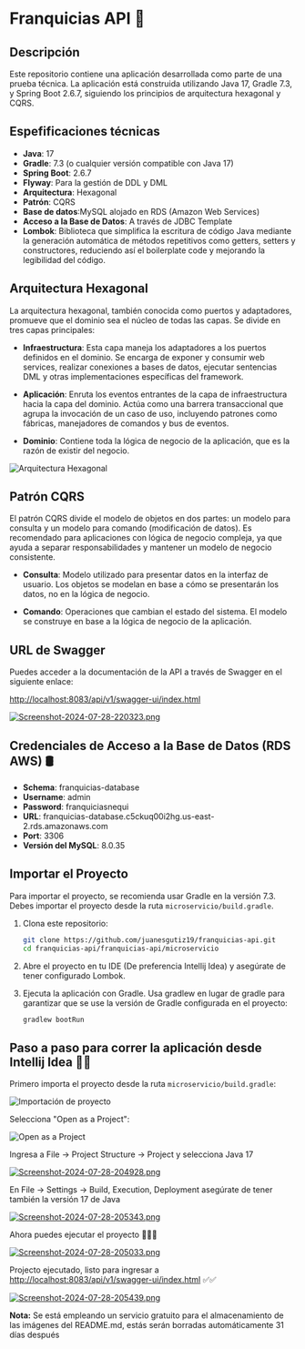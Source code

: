 # Franquicias API 🏬

## Descripción

Este repositorio contiene una aplicación desarrollada como parte de una prueba técnica. La aplicación está construida utilizando Java 17, Gradle 7.3, y Spring Boot 2.6.7, siguiendo los principios de arquitectura hexagonal y CQRS.

## Espefificaciones técnicas

- **Java**: 17
- **Gradle**: 7.3 (o cualquier versión compatible con Java 17)
- **Spring Boot**: 2.6.7
- **Flyway**: Para la gestión de DDL y DML
- **Arquitectura**: Hexagonal
- **Patrón**: CQRS
- **Base de datos**:MySQL alojado en RDS (Amazon Web Services)
- **Acceso a la Base de Datos**: A través de JDBC Template
- **Lombok**: Biblioteca que simplifica la escritura de código Java mediante la generación automática de métodos repetitivos como getters, setters y constructores, reduciendo así el boilerplate code y mejorando la legibilidad del código.

## Arquitectura Hexagonal

La arquitectura hexagonal, también conocida como puertos y adaptadores, promueve que el dominio sea el núcleo de todas las capas. Se divide en tres capas principales:

- **Infraestructura**: Esta capa maneja los adaptadores a los puertos definidos en el dominio. Se encarga de exponer y consumir web services, realizar conexiones a bases de datos, ejecutar sentencias DML y otras implementaciones específicas del framework.
  
- **Aplicación**: Enruta los eventos entrantes de la capa de infraestructura hacia la capa del dominio. Actúa como una barrera transaccional que agrupa la invocación de un caso de uso, incluyendo patrones como fábricas, manejadores de comandos y bus de eventos.
  
- **Dominio**: Contiene toda la lógica de negocio de la aplicación, que es la razón de existir del negocio.

![Arquitectura Hexagonal](https://i.postimg.cc/fT3H2kpF/hexagonal.png)


## Patrón CQRS

El patrón CQRS divide el modelo de objetos en dos partes: un modelo para consulta y un modelo para comando (modificación de datos). Es recomendado para aplicaciones con lógica de negocio compleja, ya que ayuda a separar responsabilidades y mantener un modelo de negocio consistente.

- **Consulta**: Modelo utilizado para presentar datos en la interfaz de usuario. Los objetos se modelan en base a cómo se presentarán los datos, no en la lógica de negocio.
  
- **Comando**: Operaciones que cambian el estado del sistema. El modelo se construye en base a la lógica de negocio de la aplicación.

## URL de Swagger

Puedes acceder a la documentación de la API a través de Swagger en el siguiente enlace:

[http://localhost:8083/api/v1/swagger-ui/index.html](http://localhost:8083/api/v1/swagger-ui/index.html)

[![Screenshot-2024-07-28-220323.png](https://i.postimg.cc/qMK6qdWS/Screenshot-2024-07-28-220323.png)](https://postimg.cc/JG1zYSr5)

## Credenciales de Acceso a la Base de Datos (RDS AWS) 🛢️

- **Schema**: franquicias-database
- **Username**: admin
- **Password**: franquiciasnequi
- **URL**: franquicias-database.c5ckuq00i2hg.us-east-2.rds.amazonaws.com
- **Port**: 3306
- **Versión del MySQL**: 8.0.35

## Importar el Proyecto

Para importar el proyecto, se recomienda usar Gradle en la versión 7.3. Debes importar el proyecto desde la ruta `microservicio/build.gradle`.

1. Clona este repositorio:

    ```bash
    git clone https://github.com/juanesgutiz19/franquicias-api.git
    cd franquicias-api/franquicias-api/microservicio
    ```

2. Abre el proyecto en tu IDE (De preferencia Intellij Idea) y asegúrate de tener configurado Lombok.

3. Ejecuta la aplicación con Gradle. Usa gradlew en lugar de gradle para garantizar que se use la versión de Gradle configurada en el proyecto:

    ```bash
    gradlew bootRun
    ```
## Paso a paso para correr la aplicación desde Intellij Idea 👨‍💻

Primero importa el proyecto desde la ruta `microservicio/build.gradle`:

![Importación de proyecto](https://i.postimg.cc/vT75kF74/Screenshot-2024-07-28-204812.png)

Selecciona "Open as a Project":

![Open as a Project](https://i.postimg.cc/28mQvymh/Screenshot-2024-07-28-204824.png)

Ingresa a File -> Project Structure -> Project y selecciona Java 17

[![Screenshot-2024-07-28-204928.png](https://i.postimg.cc/52KLZmzS/Screenshot-2024-07-28-204928.png)](https://postimg.cc/tsPs6W2s)

En File -> Settings -> Build, Execution, Deployment asegúrate de tener también la versión 17 de Java

[![Screenshot-2024-07-28-205343.png](https://i.postimg.cc/k5VK9tF3/Screenshot-2024-07-28-205343.png)](https://postimg.cc/JyLG502P)

Ahora puedes ejecutar el proyecto 🎉🎉🎉

[![Screenshot-2024-07-28-205033.png](https://i.postimg.cc/9QQy8kDf/Screenshot-2024-07-28-205033.png)](https://postimg.cc/Cz9ZdmHy)

Projecto ejecutado, listo para ingresar a [http://localhost:8083/api/v1/swagger-ui/index.html](http://localhost:8083/api/v1/swagger-ui/index.html) ✅✅

[![Screenshot-2024-07-28-205439.png](https://i.postimg.cc/s2tS2DwB/Screenshot-2024-07-28-205439.png)](https://postimg.cc/SXfjTq0q)

**Nota:** Se está empleando un servicio gratuito para el almacenamiento de las imágenes del README.md, estás serán borradas automáticamente 31 días después


